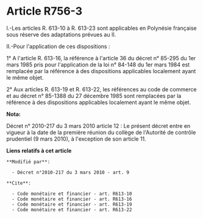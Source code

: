 # Article R756-3

I.-Les articles R. 613-10 à R. 613-23 sont applicables en Polynésie française sous réserve des adaptations prévues au II. 

II.-Pour l'application de ces dispositions : 

1° A l'article R. 613-16, la référence à l'article 36 du décret n° 85-295 du 1er mars 1985 pris pour l'application de la loi
n° 84-148 du 1er mars 1984 est remplacée par la référence à des dispositions applicables localement ayant le même objet. 

2° Aux articles R. 613-19 et R. 613-22, les références au code de commerce et au décret n° 85-1388 du 27 décembre 1985 sont
remplacées par la référence à des dispositions applicables localement ayant le même objet.

**Nota:**

Décret n° 2010-217 du 3 mars 2010 article 12 : Le présent décret entre en vigueur à la date de la première réunion du collège
de l'Autorité de contrôle prudentiel (9 mars 2010), à l'exception de son article 11.

**Liens relatifs à cet article**

	**Modifié par**:

	  - Décret n°2010-217 du 3 mars 2010 - art. 9

	**Cite**:

	  - Code monétaire et financier - art. R613-10
	  - Code monétaire et financier - art. R613-16
	  - Code monétaire et financier - art. R613-19
	  - Code monétaire et financier - art. R613-22
